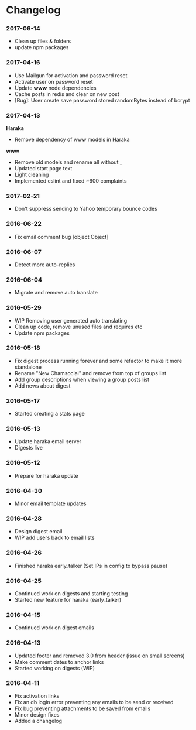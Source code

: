 # Changelog

### 2017-06-14
- Clean up files & folders
- update npm packages

### 2017-04-16
- Use Mailgun for activation and password reset
- Activate user on password reset
- Update **www** node dependencies
- Cache posts in redis and clear on new post
- [Bug]: User create save password stored randomBytes instead of bcrypt

### 2017-04-13
**Haraka**
- Remove dependency of www models in Haraka

**www**
- Remove old models and rename all without _
- Updated start page text
- Light cleaning
- Implemented eslint and fixed ~600 complaints

### 2017-02-21
- Don't suppress sending to Yahoo temporary bounce codes

### 2016-06-22
- Fix email comment bug [object Object]

### 2016-06-07
- Detect more auto-replies

### 2016-06-04
- Migrate and remove auto translate

### 2016-05-29
- WIP Removing user generated auto translating
- Clean up code, remove unused files and requires etc
- Update npm packages

### 2016-05-18
- Fix digest process running forever and some refactor to make it more standalone
- Rename "New Chamsocial" and remove from top of groups list
- Add group descriptions when viewing a group posts list
- Add news about digest

### 2016-05-17
- Started creating a stats page

### 2016-05-13
- Update haraka email server
- Digests live

### 2016-05-12
- Prepare for haraka update

### 2016-04-30
- Minor email template updates

### 2016-04-28
- Design digest email
- WIP add users back to email lists

### 2016-04-26
- Finished haraka early_talker (Set IPs in config to bypass pause)

### 2016-04-25
- Continued work on digests and starting testing
- Started new feature for haraka (early_talker)

### 2016-04-15
- Continued work on digest emails

### 2016-04-13
- Updated footer and removed 3.0 from header (issue on small screens)
- Make comment dates to anchor links
- Started working on digests (WIP)

### 2016-04-11
- Fix activation links
- Fix an db login error preventing any emails to be send or received
- Fix bug preventing attachments to be saved from emails
- Minor design fixes
- Added a changelog
